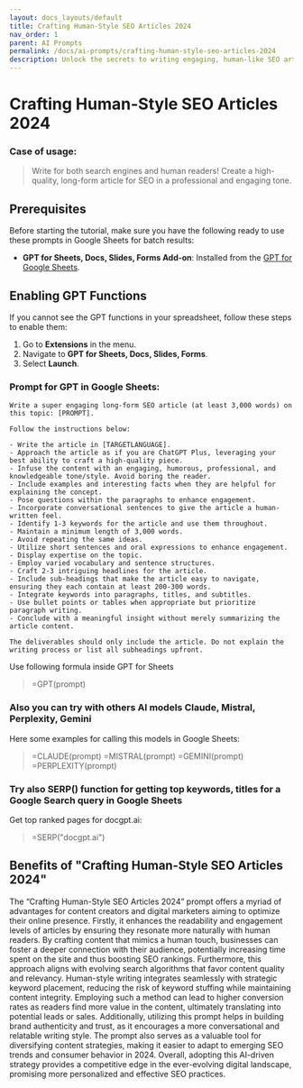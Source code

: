 ```yaml
---
layout: docs_layouts/default
title: Crafting Human-Style SEO Articles 2024
nav_order: 1
parent: AI Prompts
permalink: /docs/ai-prompts/crafting-human-style-seo-articles-2024
description: Unlock the secrets to writing engaging, human-like SEO articles in 2024. Learn the latest techniques to craft content that captivates readers and ranks high on search engines. Elevate your writing skills and drive more organic traffic to your website today!
---
```


# Crafting Human-Style SEO Articles 2024

### Case of usage:
> Write for both search engines and human readers! Create a high-quality, long-form article for SEO in a professional and engaging tone. 

## Prerequisites

Before starting the tutorial, make sure you have the following ready to use these prompts in Google Sheets for batch results:

- **GPT for Sheets, Docs, Slides, Forms Add-on**: Installed from the [GPT for Google Sheets](https://workspace.google.com/u/0/marketplace/app/gpt_for_sheets_docs_forms_slides/466607203252).

## Enabling GPT Functions

If you cannot see the GPT functions in your spreadsheet, follow these steps to enable them:

1. Go to **Extensions** in the menu.
2. Navigate to **GPT for Sheets, Docs, Slides, Forms**.
3. Select **Launch**.


### Prompt for GPT in Google Sheets:
```shell
Write a super engaging long-form SEO article (at least 3,000 words) on this topic: [PROMPT].

Follow the instructions below:

- Write the article in [TARGETLANGUAGE].
- Approach the article as if you are ChatGPT Plus, leveraging your best ability to craft a high-quality piece.
- Infuse the content with an engaging, humorous, professional, and knowledgeable tone/style. Avoid boring the reader.
- Include examples and interesting facts when they are helpful for explaining the concept.
- Pose questions within the paragraphs to enhance engagement.
- Incorporate conversational sentences to give the article a human-written feel.
- Identify 1-3 keywords for the article and use them throughout.
- Maintain a minimum length of 3,000 words.
- Avoid repeating the same ideas.
- Utilize short sentences and oral expressions to enhance engagement.
- Display expertise on the topic.
- Employ varied vocabulary and sentence structures.
- Craft 2-3 intriguing headlines for the article.
- Include sub-headings that make the article easy to navigate, ensuring they each contain at least 200-300 words.
- Integrate keywords into paragraphs, titles, and subtitles.
- Use bullet points or tables when appropriate but prioritize paragraph writing.
- Conclude with a meaningful insight without merely summarizing the article content.

The deliverables should only include the article. Do not explain the writing process or list all subheadings upfront.
```

Use following formula inside GPT for Sheets
> =GPT(prompt)

### Also you can try with others AI models Claude, Mistral, Perplexity, Gemini
Here some examples for calling this models in Google Sheets:

> =CLAUDE(prompt)
> =MISTRAL(prompt)
> =GEMINI(prompt)
> =PERPLEXITY(prompt)


### Try also SERP() function for getting top keywords, titles for a Google Search query in Google Sheets

Get top ranked pages for docgpt.ai:

> =SERP("docgpt.ai")



## Benefits of "Crafting Human-Style SEO Articles 2024"

The “Crafting Human-Style SEO Articles 2024” prompt offers a myriad of advantages for content creators and digital marketers aiming to optimize their online presence. Firstly, it enhances the readability and engagement levels of articles by ensuring they resonate more naturally with human readers. By crafting content that mimics a human touch, businesses can foster a deeper connection with their audience, potentially increasing time spent on the site and thus boosting SEO rankings. Furthermore, this approach aligns with evolving search algorithms that favor content quality and relevancy. Human-style writing integrates seamlessly with strategic keyword placement, reducing the risk of keyword stuffing while maintaining content integrity. Employing such a method can lead to higher conversion rates as readers find more value in the content, ultimately translating into potential leads or sales. Additionally, utilizing this prompt helps in building brand authenticity and trust, as it encourages a more conversational and relatable writing style. The prompt also serves as a valuable tool for diversifying content strategies, making it easier to adapt to emerging SEO trends and consumer behavior in 2024. Overall, adopting this AI-driven strategy provides a competitive edge in the ever-evolving digital landscape, promising more personalized and effective SEO practices.

